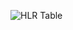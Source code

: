![HLR Table](https://user-images.githubusercontent.com/78867874/107884531-92a4b500-6f1b-11eb-8634-fe60255389c3.jpeg)
